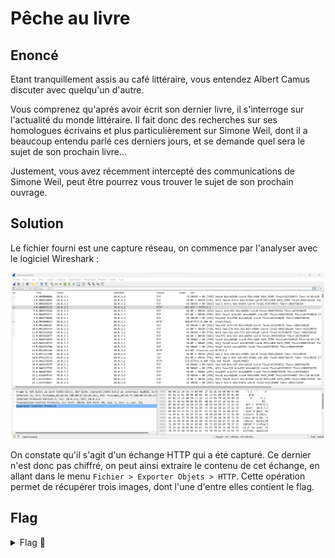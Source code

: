 # Pêche au livre

## Enoncé
Etant tranquillement assis au café littéraire, vous entendez Albert Camus discuter avec quelqu'un d'autre.

Vous comprenez qu'après avoir écrit son dernier livre, il s'interroge sur l'actualité du monde littéraire. Il fait donc des recherches sur ses homologues écrivains et plus particulièrement sur Simone Weil, dont il a beaucoup entendu parlé ces derniers jours, et se demande quel sera le sujet de son prochain livre...

Justement, vous avez récemment intercepté des communications de Simone Weil, peut être pourrez vous trouver le sujet de son prochain ouvrage.


## Solution

Le fichier fourni est une capture réseau, on commence par l'analyser avec le logiciel Wireshark : 

<p align="center"><img src="Echange HTTP.png" alt="Echange HTTP" width="500"></p>

On constate qu'il s'agit d'un échange HTTP qui a été capturé.
Ce dernier n'est donc pas chiffré, on peut ainsi extraire le contenu de cet échange, en allant dans le menu `Fichier > Exporter Objets > HTTP`.
Cette opération permet de récupérer trois images, dont l'une d'entre elles contient le flag.

## Flag

<details>
<summary> Flag 🚩</summary>

```
404CTF{345Y_W1r35h4rK}
```

<p align="center"><img src="./HTTP files/Hegel-sensei-uwu.png" alt="Flag" width="200"></p>

